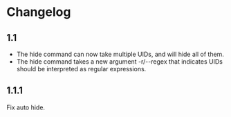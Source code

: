 # Changelog

## 1.1

* The hide command can now take multiple UIDs, and will hide all of them.
* The hide command takes a new argument -r/--regex that indicates UIDs should be
  interpreted as regular expressions.

## 1.1.1

Fix auto hide.

